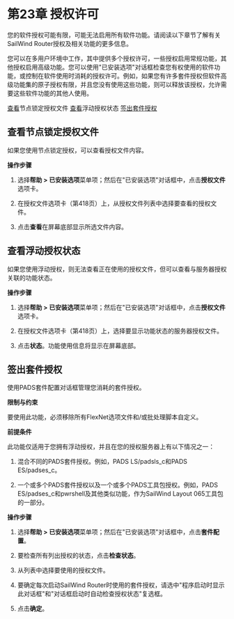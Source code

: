 # 第23章 授权许可

您的软件授权可能有限，可能无法启用所有软件功能。请阅读以下章节了解有关SailWind Router授权及相关功能的更多信息。

您可以在多用户环境中工作，其中提供多个授权许可，一些授权启用常规功能，其他授权启用高级功能。您可以使用"已安装选项"对话框检查您有权使用的软件功能，或控制在软件使用时消耗的授权许可。例如，如果您有许多套件授权但软件高级功能集的原子授权有限，并且您没有使用这些功能，则可以释放该授权，允许需要这些软件功能的其他人使用。

[查看](#page-0-0)节点锁定授权文件 [查看](#page-0-1)浮动授权状态 [签出套件授权](#page-1-0)

## 查看节点锁定授权文件

如果您使用节点锁定授权，可以查看授权文件内容。

**操作步骤**

1. 选择**帮助 > 已安装选项**菜单项；然后在"已安装选项"对话框中，点击**授权文件**选项卡。

2. 在授权文件选项卡（第418页）上，从授权文件列表中选择要查看的授权文件。

3. 点击**查看**在屏幕底部显示所选文件内容。

## 查看浮动授权状态

如果您使用浮动授权，则无法查看正在使用的授权文件，但可以查看与服务器授权关联的功能状态。

**操作步骤**

1. 选择**帮助 > 已安装选项**菜单项；然后在"已安装选项"对话框中，点击**授权文件**选项卡。

2. 在授权文件选项卡（第418页）上，选择要显示功能状态的服务器授权文件。

3. 点击**状态**。功能使用信息将显示在屏幕底部。

## 签出套件授权

使用PADS套件配置对话框管理您消耗的套件授权。

**限制与约束**

要使用此功能，必须移除所有FlexNet选项文件和/或批处理脚本自定义。

**前提条件**

此功能仅适用于您拥有浮动授权，并且在您的授权服务器上有以下情况之一：

1. 混合不同的PADS套件授权。例如，PADS LS/padsls_c和PADS ES/padses_c。

2. 一个或多个PADS套件授权以及一个或多个PADS工具包授权。例如，PADS ES/padses_c和pwrshell及其他类似功能，作为SailWind Layout 065工具包的一部分。

**操作步骤**

1. 选择**帮助 > 已安装选项**菜单项；然后在"已安装选项"对话框中，点击**套件配置**。

2. 要检查所有列出授权的状态，点击**检查状态**。

3. 从列表中选择要使用的授权文件。

4. 要确定每次启动SailWind Router时使用的套件授权，请选中"程序启动时显示此对话框"和"对话框启动时自动检查授权状态"复选框。

5. 点击**确定**。